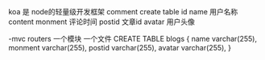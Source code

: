 koa 是 node的轻量级开发框架
comment create table 
id 
name 用户名称 
content 
monment 评论时间
postid  文章id
avatar  用户头像


-mvc 
routers 一个模块 一个文件 
CREATE TABLE blogs
{
    name  varchar(255),
    monment varchar(255),
    postid  varchar(255),
    avatar  varchar(255),
}

